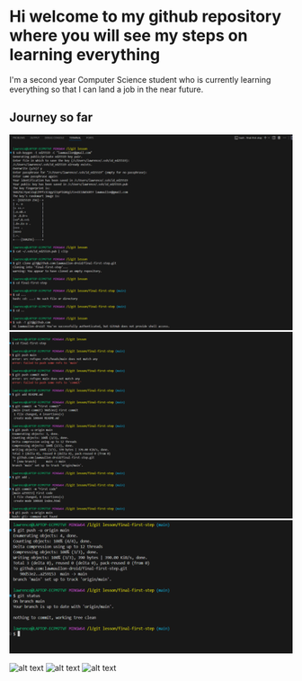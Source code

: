 # Hi welcome to my github repository where you will see my steps on learning everything

I'm a second year Computer Science student who is currently learning everything so that 
I can land a job in the near future.

## Journey so far

![alt text](/images/image.png)
![alt text](/images/image-1.png)
![alt text](/images/image-2.png)

![alt text](image-3.png)
![alt text](image-4.png)
![alt text](image-5.png)